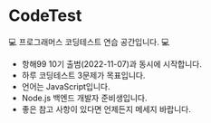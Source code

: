 # CodeTest

💻 프로그래머스 코딩테스트 연습 공간입니다. 💻
- 항해99 10기 출범(2022-11-07)과 동시에 시작합니다.
- 하루 코딩테스트 3문제가 목표입니다.
- 언어는 JavaScript입니다.
- Node.js 백엔드 개발자 준비생입니다.
- 좋은 참고 사항이 있다면 언제든지 메세지 바랍니다.
